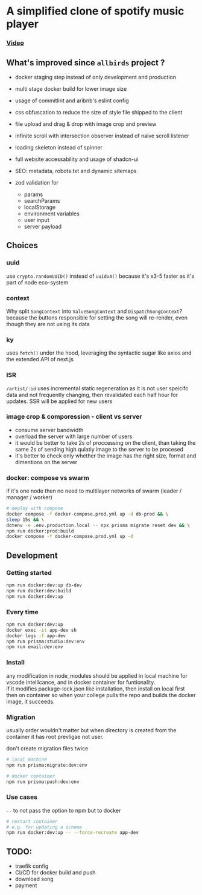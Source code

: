 # A simplified clone of spotify music player

### [Video](https://youtu.be/LLO6_pNr1d0)


## What's improved since `allbirds` project ?
- docker staging step instead of only development and production
- multi stage docker build for lower image size
- usage of commitlint and aribnb's eslint config
- css obfuscation to reduce the size of style file shipped to the client

- file upload and drag & drop with image crop and preview
- infinite scroll with intersection observer instead of naive scroll listener
- loading skeleton instead of spinner

- full website accessability and usage of shadcn-ui
- SEO: metadata, robots.txt and dynamic sitemaps
- zod validation for
  - params
  - searchParams
  - localStorage
  - environment variables
  - user input
  - server payload


## Choices

### uuid
use `crypto.randomUUID()` instead of `uuidv4()` because it's x3-5 faster as it's part of node eco-system

### context
Why split `SongContext` into `ValueSongContext` and `DispatchSongContext`? <br />
because the buttons responsible for setting the song will re-render, 
even though they are not using its data

### ky
uses `fetch()` under the hood, leveraging the syntactic sugar like axios and the extended API of next.js

### ISR
`/artist/:id` uses incremental static regeneration as it is not user speicifc data and not frequently changing, then revalidated each half hour for updates. 
SSR will be applied for new users

### image crop & comporession - client vs server
- consume server bandwidth
- overload the server with large number of users
- it would be better to take 2s of proccessing on the client,
  than taking the same 2s of sending high qulatiy image to the server to be procesed
- it's better to check only whether the image has the right size, format and dimentions on the server

### docker: compose vs swarm
if it's one node then no need to multilayer networks of swarm (leader / manager / worker)

```sh
# deploy with compose
docker compose -f docker-compose.prod.yml up -d db-prod && \
sleep 15s && \
dotenv -e .env.production.local -- npx prisma migrate reset dev && \
npm run docker:prod:build
docker compose -f docker-compose.prod.yml up -d
```

## Development

### Getting started
```sh
npm run docker:dev:up db-dev
npm run docker:dev:build
npm run docker:dev:up
```


### Every time
```sh
npm run docker:dev:up
docker exec -it app-dev sh
docker logs -f app-dev
npm run prisma:studio:dev:env
npm run email:dev:env
```


### Install
any modification in node_modules should be applied in local machine for vscode intellicance,
and in docker container for funtionality. <br />
if it modifies package-lock.json like installation,
then install on local first then on container so when your college pulls the repo and builds the docker image, it succeeds.


### Migration
usually order wouldn't matter but when directory is created from the container it has root prevligae not user.

don't create migration files twice

```sh
# local machine
npm run prisma:migrate:dev:env

# docker container
npm run prisma:push:dev:env
```


### Use cases
`--` to not pass the option to npm but to docker

```sh
# restart container
# e.g. for updating a schema
npm run docker:dev:up -- --force-recreate app-dev
```


## TODO:
- traefik config
- CI/CD for docker build and push
- download song
- payment
